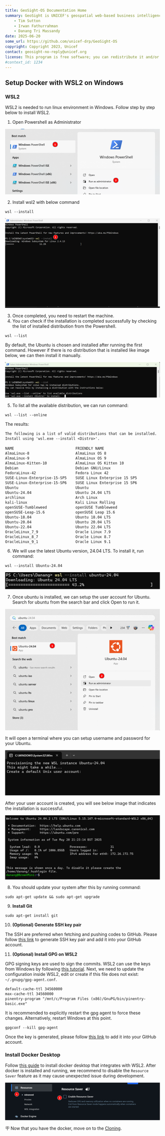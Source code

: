 ```yaml
---
title: GeoSight-OS Documentation Home 
summary: GeoSight is UNICEF's geospatial web-based business intelligence platform.
    - Tim Sutton
    - Irwan Fathurrahman
    - Danang Tri Massandy
date: 2025-06-20
some_url: https://github.com/unicef-drp/GeoSight-OS
copyright: Copyright 2023, Unicef
contact: geosight-no-reply@unicef.org
license: This program is free software; you can redistribute it and/or modify it under the terms of the GNU Affero General Public License as published by the Free Software Foundation; either version 3 of the License, or (at your option) any later version.
#context_id: 1234
---
```


## Setup Docker with WSL2 on Windows

### WSL2
WSL2 is needed to run linux environment in Windows. Follow step by step below to install WSL2.

1. Open Powershell as Administrator

![image.png](img/wsl-1.png)

2. Install wsl2 with below command

```
wsl --install
```

![image.png](img/wsl-2.png)

3. Once completed, you need to restart the machine.
4. You can check if the installation is completed successfully by checking the list of installed distribution from the Powershell.

```
wsl --list
```

By default, the Ubuntu is chosen and installed after running the first command. However if there is no distribution that is installed like image below, we can then install it manually.

![image.png](img/wsl-3.png)

5. To list all the available distribution, we can run command:

```
wsl --list --online
```

The results:

```
The following is a list of valid distributions that can be installed.
Install using 'wsl.exe --install <Distro>'.

NAME                            FRIENDLY NAME
AlmaLinux-8                     AlmaLinux OS 8
AlmaLinux-9                     AlmaLinux OS 9
AlmaLinux-Kitten-10             AlmaLinux OS Kitten 10
Debian                          Debian GNU/Linux
FedoraLinux-42                  Fedora Linux 42
SUSE-Linux-Enterprise-15-SP5    SUSE Linux Enterprise 15 SP5
SUSE-Linux-Enterprise-15-SP6    SUSE Linux Enterprise 15 SP6
Ubuntu                          Ubuntu
Ubuntu-24.04                    Ubuntu 24.04 LTS
archlinux                       Arch Linux
kali-linux                      Kali Linux Rolling
openSUSE-Tumbleweed             openSUSE Tumbleweed
openSUSE-Leap-15.6              openSUSE Leap 15.6
Ubuntu-18.04                    Ubuntu 18.04 LTS
Ubuntu-20.04                    Ubuntu 20.04 LTS
Ubuntu-22.04                    Ubuntu 22.04 LTS
OracleLinux_7_9                 Oracle Linux 7.9
OracleLinux_8_7                 Oracle Linux 8.7
OracleLinux_9_1                 Oracle Linux 9.1
```

6. We will use the latest Ubuntu version, 24.04 LTS. To install it, run command:

```
wsl --install Ubuntu-24.04
```

![image.png](img/wsl-4.png)

7. Once ubuntu is installed, we can setup the user account for Ubuntu. Search for ubuntu from the search bar and click Open to run it.

![image.png](img/wsl-5.png)

It will open a terminal where you can setup username and password for your Ubuntu.

![image.png](img/wsl-6.png)

After your user account is created, you will see below image that indicates the installation is successful.

![image.png](img/wsl-7.png)

8. You should update your system after this by running command:

```
sudo apt-get update && sudo apt-get upgrade
```

9. **Install Git**

```
sudo apt-get install git
```

10. **(Optional) Generate SSH key pair**

The SSH are preferred when fetching and pushing codes to GitHub. Please follow [this link](https://docs.github.com/en/authentication/connecting-to-github-with-ssh/generating-a-new-ssh-key-and-adding-it-to-the-ssh-agent?platform=linux#generating-a-new-ssh-key) to generate SSH key pair and add it into your GitHub account.

11. **(Optional) Install GPG on WSL2**

GPG signing keys are used to sign the commits. WSL2 can use the keys from Windows by following [this tutorial](https://gist.github.com/matthiasr/473072eeffe449459e3ccd0f5192afc7). Next, we need to update the configuration inside WSL2, edit or create if this file does not exist: `~/.gnupg/gpg-agent.conf`.

```
default-cache-ttl 34560000
max-cache-ttl 34560000
pinentry-program "/mnt/c/Program Files (x86)/GnuPG/bin/pinentry-basic.exe"
```

It is recommended to explicitly restart the gpg agent to force these changes. Alternatively, restart Windows at this point.

```
gpgconf --kill gpg-agent
```

Once the key is generated, please follow [this link](https://docs.github.com/en/authentication/managing-commit-signature-verification/adding-a-gpg-key-to-your-github-account) to add it into your GitHub account.


### Install Docker Desktop

Follow [this guide](https://learn.microsoft.com/en-us/windows/wsl/tutorials/wsl-containers#overview-of-docker-containers) to install docker desktop that integrates with WSL2. After docker is installed and running, we recommend to disable the `Resource Saver` feature as it may cause unexpected issue during development.

![image.png](img/wsl-8.png)

🪧 Now that you have the docker, move on to the [Cloning](cloning.md).
